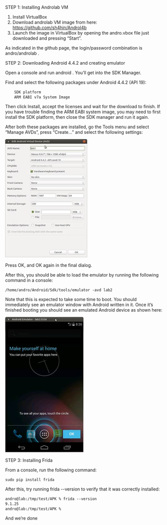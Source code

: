 STEP 1: Installing Androlab VM
 
1. Install VirtualBox
2. Download androlab VM image from here: https://github.com/sh4hin/Androl4b
3. Launch the image in VirtualBox by opening  the andro.vbox file just downloaded and pressing “Start”.
 
As indicated in the github page, the login/password combination is andro/androlab .
 
STEP 2: Downloading Android 4.4.2 and creating emulator
 
Open a console and run android . You’ll get into the SDK Manager.
 
Find and select the following packages under Android 4.4.2 (API 19):

```
    SDK platform
    ARM EABI v7a System Image
```
 
Then click Install, accept the licenses and wait for the download to finish. If you have trouble finding the ARM EABI system image, you may need to first install the SDK platform, then close the SDK manager and run it again.
 
After both these packages are installed, go the Tools menu and select “Manage AVDs”, press “Create…” and select the following settings:
 
![](image003.jpg)
 
Press OK, and OK again in the final dialog.
 
After this, you should be able to load the emulator by running the following command in a console:
 
```
/home/andro/Android/Sdk/tools/emulator -avd lab2
```

Note that this is expected to take some time to boot. You should immediately see an emulator window with Android written in it. Once it’s finished booting you should see an emulated Android device as shown here:
 
![](image004.jpg)
 
STEP 3: Installing Frida
 
From a console, run the following command:
 
```
sudo pip install frida
```

After this, try running frida --version to verify that it was correctly installed:
 
```
andro@lab:/tmp/test/APK % frida --version
9.1.25
andro@lab:/tmp/test/APK %
```

And we’re done
